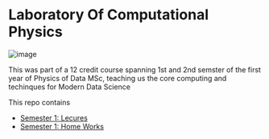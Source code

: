 # Laboratory Of Computational Physics
![image](https://user-images.githubusercontent.com/23053125/202716851-80e424a3-57d7-4dda-9864-2d42a7a178ae.png)

This was part of a 12 credit course spanning 1st and 2nd semster of the first year of Physics of Data MSc, teaching us the core computing and techinques for Modern Data Science

This repo contains 

* [Semester 1: Lecures](https://github.com/jjackson1994/LaboratoryOfComputationalPhysics/tree/main/Lessons)
* [Semester 1: Home Works](https://github.com/jjackson1994/LaboratoryOfComputationalPhysics/tree/main/HW_tasks)

